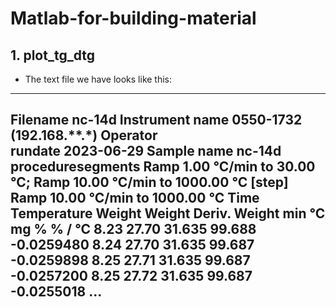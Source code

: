 # Matlab-for-building-material

## 1. plot_tg_dtg
- The text file we have looks like this:

---
Filename	nc-14d
Instrument name	0550-1732 (192.168.**.*)
Operator	
rundate	2023-06-29
Sample name	nc-14d
proceduresegments	Ramp 1.00 °C/min to 30.00 °C; Ramp 10.00 °C/min to 1000.00 °C
[step]
Ramp 10.00 °C/min to 1000.00 °C
Time	Temperature	Weight	Weight	Deriv. Weight
min	°C	mg	%	% / °C
8.23	27.70	31.635	99.688	-0.0259480
8.24	27.70	31.635	99.687	-0.0259898
8.25	27.71	31.635	99.687	-0.0257200
8.25	27.72	31.635	99.687	-0.0255018
...
---

